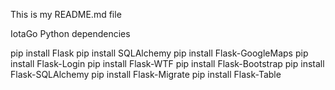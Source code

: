 This is my README.md file

IotaGo Python dependencies

pip install Flask
pip install SQLAlchemy
pip install Flask-GoogleMaps
pip install Flask-Login
pip install Flask-WTF
pip install Flask-Bootstrap
pip install Flask-SQLAlchemy
pip install Flask-Migrate
pip install Flask-Table
